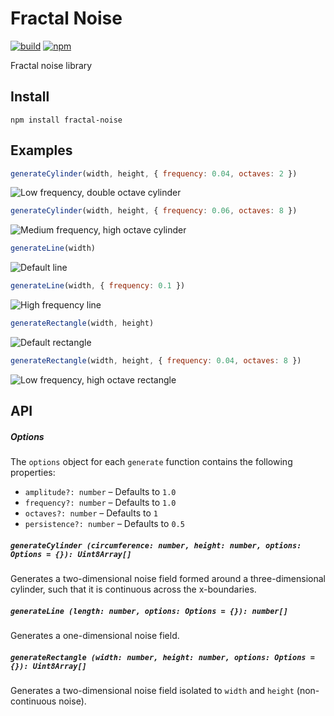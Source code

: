 # Fractal Noise

[![build](https://img.shields.io/travis/joshforisha/fractal-noise-js.svg)](https://travis-ci.org/joshforisha/fractal-noise-js)
[![npm](https://img.shields.io/npm/v/fractal-noise.svg)](https://www.npmjs.org/package/fractal-noise)

Fractal noise library

## Install

    npm install fractal-noise

## Examples

```javascript
generateCylinder(width, height, { frequency: 0.04, octaves: 2 })
```
![Low frequency, double octave cylinder](https://github.com/joshforisha/fractal-noise-js/blob/master/images/cylinder-low-2.png)

```javascript
generateCylinder(width, height, { frequency: 0.06, octaves: 8 })
```
![Medium frequency, high octave cylinder](https://github.com/joshforisha/fractal-noise-js/blob/master/images/cylinder-medium-8.png)

```javascript
generateLine(width)
```
![Default line](https://github.com/joshforisha/fractal-noise-js/blob/master/images/line-default.png)

```javascript
generateLine(width, { frequency: 0.1 })
```
![High frequency line](https://github.com/joshforisha/fractal-noise-js/blob/master/images/line-high.png)

```javascript
generateRectangle(width, height)
```
![Default rectangle](https://github.com/joshforisha/fractal-noise-js/blob/master/images/rectangle-default.png)

```javascript
generateRectangle(width, height, { frequency: 0.04, octaves: 8 })
```
![Low frequency, high octave rectangle](https://github.com/joshforisha/fractal-noise-js/blob/master/images/rectangle-low-8.png)

## API

##### Options
The `options` object for each `generate` function contains the following properties:
* `amplitude?: number` – Defaults to `1.0`
* `frequency?: number` – Defaults to `1.0`
* `octaves?: number` – Defaults to `1`
* `persistence?: number` – Defaults to `0.5`

##### `generateCylinder (circumference: number, height: number, options: Options = {}): Uint8Array[]`
Generates a two-dimensional noise field formed around a three-dimensional cylinder, such that it is continuous across the x-boundaries.

##### `generateLine (length: number, options: Options = {}): number[]`
Generates a one-dimensional noise field.

##### `generateRectangle (width: number, height: number, options: Options = {}): Uint8Array[]`
Generates a two-dimensional noise field isolated to `width` and `height` (non-continuous noise).
